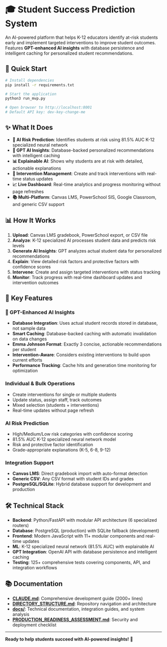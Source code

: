 # 🎓 Student Success Prediction System

An AI-powered platform that helps K-12 educators identify at-risk students early and implement targeted interventions to improve student outcomes. Features **GPT-enhanced AI insights** with database persistence and intelligent caching for personalized student recommendations.

## 🚀 Quick Start

```bash
# Install dependencies
pip install -r requirements.txt

# Start the application
python3 run_mvp.py

# Open browser to http://localhost:8001
# Default API key: dev-key-change-me
```

## ✨ What It Does

- **🤖 AI Risk Prediction**: Identifies students at risk using 81.5% AUC K-12 specialized neural network
- **🧠 GPT AI Insights**: Database-backed personalized recommendations with intelligent caching
- **📊 Explainable AI**: Shows why students are at risk with detailed, actionable explanations
- **🎯 Intervention Management**: Create and track interventions with real-time status updates
- **📈 Live Dashboard**: Real-time analytics and progress monitoring without page refreshes
- **📚 Multi-Platform**: Canvas LMS, PowerSchool SIS, Google Classroom, and generic CSV support

## 📊 How It Works

1. **Upload**: Canvas LMS gradebook, PowerSchool export, or CSV file
2. **Analyze**: K-12 specialized AI processes student data and predicts risk levels  
3. **Generate AI Insights**: GPT analyzes actual student data for personalized recommendations
4. **Explain**: View detailed risk factors and protective factors with confidence scores
5. **Intervene**: Create and assign targeted interventions with status tracking
6. **Monitor**: Track progress with real-time dashboard updates and intervention outcomes

## 🎯 Key Features

### 🧠 GPT-Enhanced AI Insights
- **Database Integration**: Uses actual student records stored in database, not sample data
- **Smart Caching**: Database-backed caching with automatic invalidation on data changes
- **Emma Johnson Format**: Exactly 3 concise, actionable recommendations per student
- **Intervention-Aware**: Considers existing interventions to build upon current efforts
- **Performance Tracking**: Cache hits and generation time monitoring for optimization

### Individual & Bulk Operations  
- Create interventions for single or multiple students
- Update status, assign staff, track outcomes
- Mixed selection (students + interventions)
- Real-time updates without page refresh

### AI Risk Prediction
- High/Medium/Low risk categories with confidence scoring
- 81.5% AUC K-12 specialized neural network model
- Risk and protective factor identification
- Grade-appropriate explanations (K-5, 6-8, 9-12)

### Integration Support
- **Canvas LMS**: Direct gradebook import with auto-format detection
- **Generic CSV**: Any CSV format with student IDs and grades
- **PostgreSQL/SQLite**: Hybrid database support for development and production

## 🛠️ Technical Stack

- **Backend**: Python/FastAPI with modular API architecture (6 specialized routers)
- **Database**: PostgreSQL (production) with SQLite fallback (development)
- **Frontend**: Modern JavaScript with 11+ modular components and real-time updates
- **ML**: K-12 specialized neural network (81.5% AUC) with explainable AI
- **GPT Integration**: OpenAI API with database persistence and intelligent caching
- **Testing**: 125+ comprehensive tests covering components, API, and integration workflows

## 📚 Documentation

- **[CLAUDE.md](CLAUDE.md)**: Comprehensive development guide (2000+ lines)
- **[DIRECTORY_STRUCTURE.md](DIRECTORY_STRUCTURE.md)**: Repository navigation and architecture
- **[docs/](docs/)**: Technical documentation, integration guides, and system analysis
- **[PRODUCTION_READINESS_ASSESSMENT.md](PRODUCTION_READINESS_ASSESSMENT.md)**: Security and deployment checklist

---

**Ready to help students succeed with AI-powered insights!** 🎯